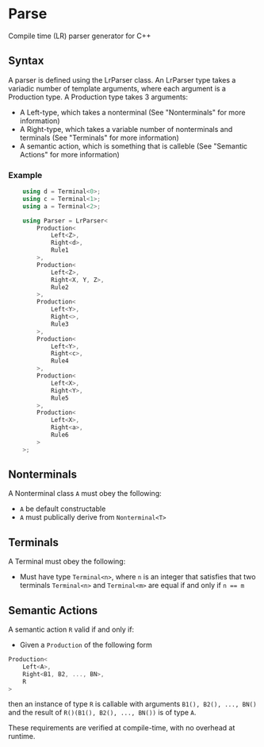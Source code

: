 Parse
=====

Compile time (LR) parser generator for C++

## Syntax

A parser is defined using the LrParser class.
An LrParser type takes a variadic number of template arguments, where each argument is a Production type.
A Production type takes 3 arguments:
- A Left-type, which takes a nonterminal (See "Nonterminals" for more information)
- A Right-type, which takes a variable number of nonterminals and terminals (See "Terminals" for more information)
- A semantic action, which is something that is calleble (See "Semantic Actions" for more information)

### Example
```cpp
	using d = Terminal<0>;
	using c = Terminal<1>;
	using a = Terminal<2>;

	using Parser = LrParser<
		Production<
			Left<Z>,
			Right<d>,
			Rule1
		>,
		Production<
			Left<Z>,
			Right<X, Y, Z>,
			Rule2
		>,
		Production<
			Left<Y>,
			Right<>,
			Rule3
		>,
		Production<
			Left<Y>,
			Right<c>,
			Rule4
		>,
		Production<
			Left<X>,
			Right<Y>,
			Rule5
		>,
		Production<
			Left<X>,
			Right<a>,
			Rule6
		>
	>;
```

## Nonterminals
A Nonterminal class `A` must obey the following:
- `A` be default constructable
- `A` must publically derive from `Nonterminal<T>`

## Terminals
A Terminal must obey the following:
- Must have type `Terminal<n>`, where `n` is an integer that satisfies that two terminals `Terminal<n>` and `Terminal<m>` are equal if and only if `n == m`

## Semantic Actions
A semantic action `R` valid if and only if:
- Given a `Production` of the following form
```cpp
Production<
    Left<A>,
    Right<B1, B2, ..., BN>,
    R
>
```
then an instance of type `R` is callable with arguments `B1(), B2(), ..., BN()` and the result of `R()(B1(), B2(), ..., BN())` is of type `A`.

These requirements are verified at compile-time, with no overhead at runtime.
